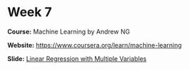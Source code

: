 # Week 7 
**Course:** Machine Learning by Andrew NG

**Website:** https://www.coursera.org/learn/machine-learning

**Slide:** [Linear Regression with Multiple Variables](https://docs.google.com/presentation/d/1WhqbJt52SZEkqPs7x_qdjzjAswuSWA4aW7yeNsrokaM/edit?usp=sharing)
 
